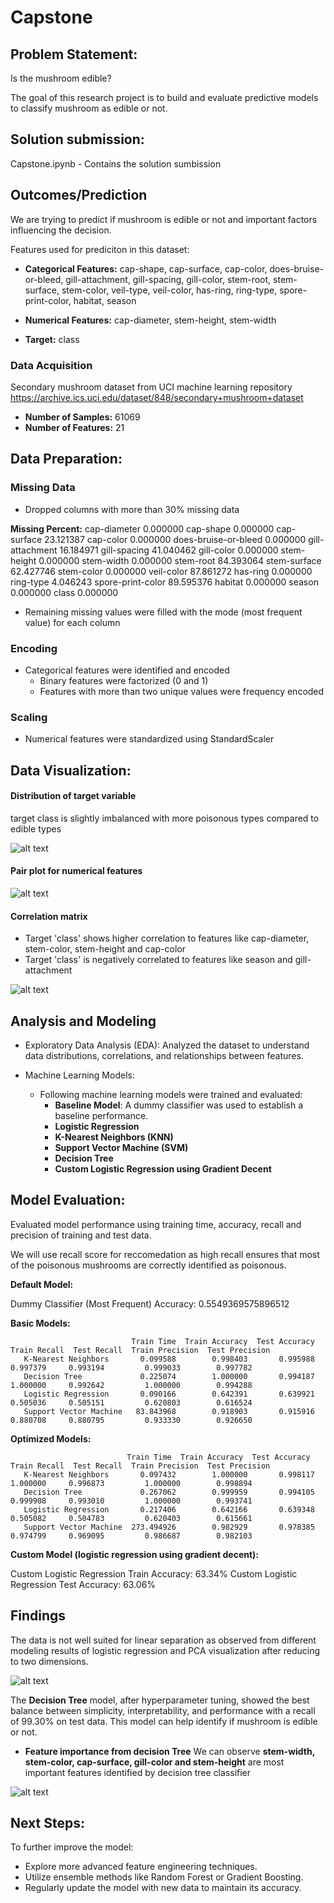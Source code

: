 # Capstone

## Problem Statement:
Is the mushroom edible?

The goal of this research project is to build and evaluate predictive models to classify mushroom as edible or not. 

## Solution submission:
Capstone.ipynb - Contains the solution sumbission

## Outcomes/Prediction
We are trying to predict if mushroom is edible or not and important factors influencing the decision.

Features used for prediciton in this dataset:

* **Categorical Features:** cap-shape, cap-surface, cap-color, does-bruise-or-bleed, gill-attachment, gill-spacing, gill-color, stem-root, stem-surface, stem-color, veil-type, veil-color, has-ring, ring-type, spore-print-color, habitat, season

* **Numerical Features:** cap-diameter, stem-height, stem-width

* **Target:** class

### Data Acquisition

Secondary mushroom dataset from UCI machine learning repository https://archive.ics.uci.edu/dataset/848/secondary+mushroom+dataset

* **Number of Samples:** 61069
* **Number of Features:** 21

## Data Preparation:

### Missing Data
* Dropped columns with more than 30% missing data

**Missing Percent:**
cap-diameter             0.000000
cap-shape                0.000000
cap-surface             23.121387
cap-color                0.000000
does-bruise-or-bleed     0.000000
gill-attachment         16.184971
gill-spacing            41.040462
gill-color               0.000000
stem-height              0.000000
stem-width               0.000000
stem-root               84.393064
stem-surface            62.427746
stem-color               0.000000
veil-color              87.861272
has-ring                 0.000000
ring-type                4.046243
spore-print-color       89.595376
habitat                  0.000000
season                   0.000000
class                    0.000000

* Remaining missing values were filled with the mode (most frequent value) for each column

### Encoding
* Categorical features were identified and encoded 
   - Binary features were factorized (0 and 1) 
   - Features with more than two unique values were frequency encoded

### Scaling
* Numerical features were standardized using StandardScaler

## Data Visualization:

#### Distribution of target variable
target class is slightly imbalanced with more poisonous types compared to edible types

![alt text](images/target.jpg)

#### Pair plot for numerical features

![alt text](images/pair.jpg)

#### Correlation matrix
- Target 'class' shows higher correlation to features like cap-diameter, stem-color, stem-height and cap-color  
- Target 'class' is negatively correlated to features like season and gill-attachment

![alt text](images/corr.jpg)


## Analysis and Modeling

- Exploratory Data Analysis (EDA): Analyzed the dataset to understand data distributions, correlations, and relationships between features.

- Machine Learning Models: 

   - Following machine learning models were trained and evaluated:
     - **Baseline Model**: A dummy classifier was used to establish a baseline performance.
     - **Logistic Regression**
     - **K-Nearest Neighbors (KNN)**
     - **Support Vector Machine (SVM)**
     - **Decision Tree**
     - **Custom Logistic Regression using Gradient Decent**



## Model Evaluation: 
Evaluated model performance using training time, accuracy, recall and precision of training and test data.

We will use recall score for reccomedation as high recall ensures that most of the poisonous mushrooms are correctly identified as poisonous.

**Default Model:**

Dummy Classifier (Most Frequent) Accuracy: 0.5549369575896512

**Basic Models:**

                               Train Time  Train Accuracy  Test Accuracy  Train Recall  Test Recall  Train Precision  Test Precision
       K-Nearest Neighbors       0.099588        0.998403       0.995988      0.997379     0.993194         0.999033        0.997782
       Decision Tree             0.225074        1.000000       0.994187      1.000000     0.992642         1.000000        0.994288
       Logistic Regression       0.090166        0.642391       0.639921      0.505036     0.505151         0.620803        0.616524
       Support Vector Machine   83.843968        0.918903       0.915916      0.880708     0.880795         0.933330        0.926650

**Optimized Models:**

                              Train Time  Train Accuracy  Test Accuracy  Train Recall  Test Recall  Train Precision  Test Precision
       K-Nearest Neighbors       0.097432        1.000000       0.998117      1.000000     0.996873         1.000000        0.998894
       Decision Tree             0.267062        0.999959       0.994105      0.999908     0.993010         1.000000        0.993741
       Logistic Regression       0.217406        0.642166       0.639348      0.505082     0.504783         0.620403        0.615661
       Support Vector Machine  273.494926        0.982929       0.978385      0.974799     0.969095         0.986687        0.982103

**Custom Model (logistic regression using gradient decent):**

Custom Logistic Regression Train Accuracy: 63.34%
Custom Logistic Regression Test Accuracy: 63.06%

## Findings
The data is not well suited for linear separation as observed from different modeling results of logistic regression and PCA visualization after reducing to two dimensions.

![alt text](images/pca.jpg)

The **Decision Tree** model, after hyperparameter tuning, showed the best balance between simplicity, interpretability, and performance with a recall of 99.30% on test data. This model can help identify if mushroom is edible or not.

- **Feature importance from decision Tree**
We can observe **stem-width, stem-color, cap-surface, gill-color and stem-height** are most important features identified by decision tree classifier

![alt text](images/dt-features.jpg)


## Next Steps:

To further improve the model:
- Explore more advanced feature engineering techniques.
- Utilize ensemble methods like Random Forest or Gradient Boosting.
- Regularly update the model with new data to maintain its accuracy.